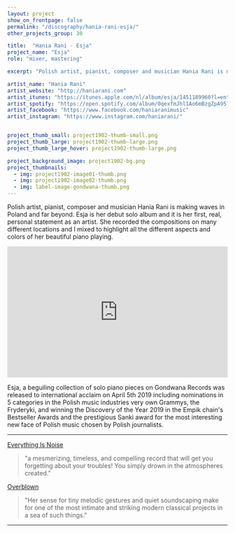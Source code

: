 ```yaml
---
layout: project
show_on_frontpage: false
permalink: "/discography/hania-rani-esja/"
other_projects_group: 30

title:  "Hania Rani - Esja"
project_name: "Esja"
role: "mixer, mastering"

excerpt: "Polish artist, pianist, composer and musician Hania Rani is making waves in Poland and far beyond. Esja is her debut solo album and it is her first, real, personal statement as an artist. She recorded the compositions on many different locations and I mixed to highlight all the different aspects and colors of her beautiful piano playing."

artist_name: "Hania Rani"
artist_website: "http://haniarani.com"
artist_itunes: "https://itunes.apple.com/nl/album/esja/1451189960?l=en"
artist_spotify: "https://open.spotify.com/album/0qexfmJhl1Ao6mBzgZpA95?si=QSo0dQwwSTiN-hcwPy2dGA"
artist_facebook: "https://www.facebook.com/haniaranimusic"
artist_instagram: "https://www.instagram.com/haniarani/"


project_thumb_small: project1902-thumb-small.png
project_thumb_large: project1902-thumb-large.png
project_thumb_large_hover: project1902-thumb-large.png

project_background_image: project1902-bg.png
project_thumbnails:
  - img: project1902-image01-thumb.png
  - img: project1902-image02-thumb.png
  - img: label-image-gondwana-thumb.png
---
```


Polish artist, pianist, composer and musician Hania Rani is making waves in Poland and far beyond. Esja is her debut solo album and it is her first, real, personal statement as an artist. She recorded the compositions on many different locations and I mixed to highlight all the different aspects and colors of her beautiful piano playing.


<iframe src="https://open.spotify.com/embed/album/0qexfmJhl1Ao6mBzgZpA95?si=ikhkxm4aTUSM3pnG0ddd1A" width="100%" height="300" frameborder="0" allowtransparency="true" allow="encrypted-media"></iframe>

Esja, a beguiling collection of solo piano pieces on Gondwana Records was released to international acclaim on April 5th 2019 including nominations in 5 categories in the Polish music industries very own Grammys, the Fryderyki, and winning the Discovery of the Year 2019 in the Empik chain's Bestseller Awards and the prestigious Sanki award for the most interesting new face of Polish music chosen by Polish journalists.

---

[Everything Is Noise](https://everythingisnoise.net/reviews/hania-rani-esja/)
>"a mesmerizing, timeless, and compelling record that will get you forgetting about your troubles! You simply drown in the atmospheres created."

[Overblown](https://overblown.co.uk/top-10-ambient-albums-so-far)
>"Her sense for tiny melodic gestures and quiet soundscaping make for one of the most intimate and striking modern classical projects in a sea of such things."

---
